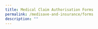 ```yaml
---
title: Medical Claim Authorisation Forms
permalink: /medisave-and-insurance/forms
description: ""
---
```

